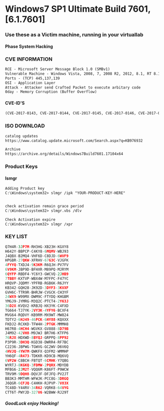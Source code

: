 # Windows7 SP1 Ultimate Build 7601, [6.1.7601]
### Use these as a Victim machine, running in your virtuallab
#### Phase System Hacking 
### CVE INFORMATION 
```txt
RCE - Microsoft Server Message Block 1.0 (SMBv1)
Vulnerable Machine - Windows Vista, 2008, 7, 2008 R2, 2012, 8.1, RT 8.1, 2012 R2, 10, and MS OFFICE 2016
Ports - (TCP) 445,137,139
OSI - Application Layer
Attack - Attacker send Crafted Packet to execute arbitary code
0day - Memory Corruption (Buffer Overflow)
```
#### CVE-ID'S
```txt
(CVE-2017-0143, CVE-2017-0144, CVE-2017-0145, CVE-2017-0146, CVE-2017-0148)
```
### ISO DOWNLOAD 
```txt
catalog updates
https://www.catalog.update.microsoft.com/Search.aspx?q=KB976932

Archive 
https://archive.org/details/Windows7Build7601.17104x64
```

### Product Keys 
#### lsmgr 
```txt
Adding Product key
C:\Windows\system32> slmgr /ipk "YOUR-PRODUCT-KEY-HERE"


check activation remain grace period
C:\Windows\system32> slmgr.vbs /dlv

Check Activation expire
C:\Windows\system32> slmgr /xpr 
```
### KEY LIST 
```py
Q7H4R-3JP7M-RH3HG-XB23H-KGXY8 
H642Y-BBPCP-C4KY8-6MQMV-WBJ93
J4QBX-B2MQ4-VHF6D-C8DJD-6WVF9
HPGBR-27QKW-XFRHV-67G3C-VJGFK
4FYYQ-TXDJ4-9K3KM-R6QJH-PV7FV 
6V9KM-JBP9D-BFHXR-M89PQ-MJRYM 
6QYFP-RBDF4-YC6Y3-GWCVQ-2JHB9 
7TBBY-KXTVP-WBX4W-M7FPC-F47YC
HRQVP-JQDMY-YPFRB-RGB6K-R6JYY 
KB342-GQH28-JK92D-3DYF3-3KVXF 
GVH6C-TTR9R-BHRJW-CVGCK-CH3YF 
24WX9-W99MX-DWM9C-FTYDQ-KHGBM 
YMGJ9-JYMRG-M3Q2C-PTCT4-2Y63J 
36D2X-KVQV2-KRBJQ-HX3YK-C4FXD
TG664-TJ7YK-2VY3K-4YFY6-BCXF4 
MVG64-RQDVY-KB9RM-MX9WT-MW824 
TDTY2-6HJ49-46PCK-6HY88-KQXXX 
FKDJ2-RCXKD-TFW4H-2PTGK-MMMH8 
H67R8-4HCH4-WGVKX-GV888-8D79B 
J4M92-42VH8-M9JWJ BR7H6-KTFP6 
76RJX-HDXWD-8BYQJ-GRPPQ-8PP92 
P3P9R-3DH3Q-KGD38-DWRR4-RF7BC 
C2236-JBPWG-TGWVG-GC2WV-D6V6Q 
4HVJQ-4YW7M-QWKFX-Q3FM2-WMMHP 
YH6QF-4R473-TDKKR-KD9CB-MQ6VQ 
6VP2W-C8BCH-FBTQT-6CMHK-Y7QBG 
WYRTJ-8KGKQ-3FDMW-2PQRX-MDYDB 
MFBG6-2JM2T-VQQ6M-K86FT-P9WCW 
TRV9M-9DQH8-DQVJF-DFJFQ-PV2JT 
BB3K3-MMTHM-WFWJK-PCC8G-3DRGQ 
J6QGR-6CFJQ-C4HKH-RJPVP-7V83X 
TC48D-Y44RV-34R62-VQRK8-64VYG 
CTT6T-PWYJD-327V6-W2BWW-RJ29T
```
##### GoodLuck enjoy Hacking!



